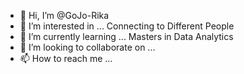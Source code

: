 - 👋 Hi, I’m @GoJo-Rika
- 👀 I’m interested in ... Connecting to Different People
- 🌱 I’m currently learning ... Masters in Data Analytics
- 💞️ I’m looking to collaborate on ... 
- 📫 How to reach me ...

<!---
GoJo-Rika/GoJo-Rika is a ✨ special ✨ repository because its `README.md` (this file) appears on your GitHub profile.
You can click the Preview link to take a look at your changes.
--->
